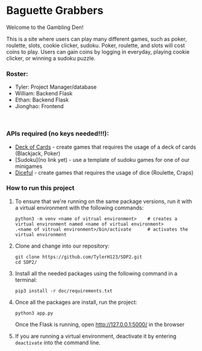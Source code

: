 # Baguette Grabbers
Welcome to the Gambling Den! 

This is a site where users can play many different games, such as poker, roulette, slots, cookie clicker, sudoku. Poker, roulette, and slots will cost coins to play. Users can gain coins by logging in everyday, playing cookie clicker, or winning a sudoku puzzle. 

### Roster:
- Tyler: Project Manager/database
- William: Backend Flask
- Ethan: Backend Flask
- Jionghao: Frontend

<br>

### APIs required (no keys needed!!!):
- [Deck of Cards](https://docs.google.com/document/d/1oCJhl-NoNNpekMLd4C4jBXhpL9xvm6ZrVIdfoqbq-Vc/edit) - create games that requires the usage of a deck of cards (Blackjack, Poker)
- [Sudoku](no link yet) - use a template of sudoku games for one of our minigames 
- [Diceful](https://docs.google.com/document/d/1pvPPwTMcXs1OyTqh5QbucGXou4OOnOis5HjtIT90W5w/edit) - create games that requires the usage of dice (Roulette, Craps)


### How to run this project
1. To ensure that we're running on the same package versions, run it with a virtual environment with the following commands:
   ```
   python3 -m venv <name of vitrual environment>    # creates a virtual environment named <name of virtual environment>
   .<name of vitrual environment>/bin/activate      # activates the virtual environment
   ```
2. Clone and change into our repository:
   ```
   git clone https://github.com/TylerH123/SDP2.git
   cd SDP2/
   ```
3. Install all the needed packages using the following command in a terminal: <br>
   ```
   pip3 install -r doc/requirements.txt
   ```
4. Once all the packages are install, run the project:
   ```
   python3 app.py
   ```
   Once the Flask is running, open http://127.0.0.1:5000/ in the browser
   
5. If you are running a virtual environment, deactivate it by entering `deactivate` into the command line.
